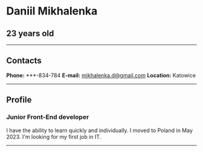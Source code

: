 # Daniil Mikhalenka
## 23 years old
---
## Contacts
**Phone:** ***-834-784
**E-mail:** mikhalenka.d@gmail.com
**Location:** Katowice

---

## Profile
### Junior Front-End developer
I have the ability to learn quickly and individually.
I moved to Poland in May 2023.
I'm looking for my first job in IT.

---